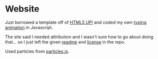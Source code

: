 # Website

Just borrowed a template off of [HTML5 UP!](https://html5up.net/) and coded my own [typing animation](assets/js/typing.js) in Javascript.

The site said I needed attribution and I wasn't sure how to go about doing that... so I just left the given [readme](README.txt) and [license](LICENSE.txt) in the repo.

Used particles from [particles.js](https://marcbruederlin.github.io/particles.js/).